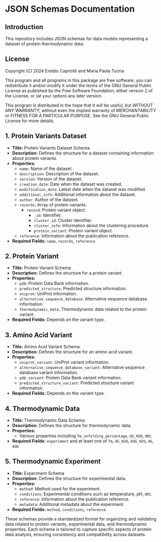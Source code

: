 # JSON Schemas Documentation

## Introduction
This repository includes JSON schemas for data models representing a dataset of protein thermodynamic data.

## License
Copyright (C) 2024 Emidio Capriotti and Maria Paola Turina

This program and all programs in this package are free software; you can redistribute it and/or modify it under the terms of the GNU General Public License as published by the Free Software Foundation; either version 2 of the License, or (at your option) any later version.

This program is distributed in the hope that it will be useful, but WITHOUT ANY WARRANTY; without even the implied warranty of MERCHANTABILITY or FITNESS FOR A PARTICULAR PURPOSE. See the GNU General Public License for more details.

## 1. Protein Variants Dataset

- **Title:** Protein Variants Dataset Schema
- **Description:** Defines the structure for a dataset containing information about protein variants.
- **Properties:**
  - `name`: Name of the dataset.
  - `description`: Description of the dataset.
  - `version`: Version of the dataset.
  - `creation_date`: Date when the dataset was created.
  - `modification_date`: Latest date when the dataset was modified.
  - `additional_info`: Additional information about the dataset.
  - `author`: Author of the dataset.
  - `records`: Array of protein variants.
    - `record`: Protein variant object.
      - `_id`: Identifier.
      - `cluster_id`: Cluster identifier.
      - `cluster_info`: Information about the clustering procedure.
      - `protein_variant`: Protein variant object.
  - `reference`: Information about the publication reference.
- **Required Fields:** `name`, `records`, `reference`

## 2. Protein Variant

- **Title:** Protein Variant Schema
- **Description:** Defines the structure for a protein variant.
- **Properties:**
  - `pdb`: Protein Data Bank information.
  - `predicted_structure`: Predicted structure information.
  - `uniprot`: UniProt information.
  - `alternative_sequence_database`: Alternative sequence database information.
  - `thermodynamic_data`: Thermodynamic data related to the protein variant.
- **Required Fields:** Depends on the variant type.

## 3. Amino Acid Variant

- **Title:** Amino Acid Variant Schema
- **Description:** Defines the structure for an amino acid variant.
- **Properties:**
  - `uniprot_variant`: UniProt variant information.
  - `alternative_sequence_database_variant`: Alternative sequence database variant information.
  - `pdb_variant`: Protein Data Bank variant information.
  - `predicted_structure_variant`: Predicted structure variant information.
- **Required Fields:** Depends on the variant type.

## 4. Thermodynamic Data

- **Title:** Thermodynamic Data Schema
- **Description:** Defines the structure for thermodynamic data.
- **Properties:**
  - Various properties including `Tm`, `unfolding_percentage`, `dG_H2O`, etc.
- **Required Fields:** `experiment` and at least one of `Tm`, `dG_H2O`, `ddG_H2O`, `dG`, `ddG`

## 5. Thermodynamic Experiment

- **Title:** Experiment Schema
- **Description:** Defines the structure for experimental data.
- **Properties:**
  - `method`: Method used for the experiment.
  - `conditions`: Experimental conditions such as temperature, pH, etc.
  - `reference`: Information about the publication reference.
  - `metadata`: Additional metadata about the experiment.
- **Required Fields:** `method`, `conditions`, `reference`

These schemas provide a standardized format for organizing and validating data related to protein variants, experimental data, and thermodynamic properties. Each schema is tailored to capture specific aspects of protein data analysis, ensuring consistency and compatibility across datasets.

